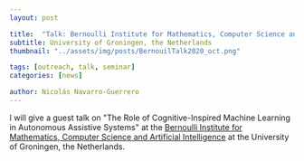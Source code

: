 ```yaml
---
layout: post

title:  "Talk: Bernoulli Institute for Mathematics, Computer Science and Artificial Intelligence"
subtitle: University of Groningen, the Netherlands
thumbnail: "../assets/img/posts/BernouilTalk2020_oct.png"

tags: [outreach, talk, seminar]
categories: [news]

author: Nicolás Navarro-Guerrero
---
```


I will give a guest talk on "The Role of Cognitive-Inspired Machine Learning in Autonomous Assistive Systems" at the <a href="https://www.rug.nl/research/bernoulli/calendar/colloquia/artificial-intelligence/2020/20201001-n-navarro" target="_blank"> Bernoulli Institute for Mathematics, Computer Science and Artificial Intelligence</a> at the University of Groningen, the Netherlands.
<!--more-->


